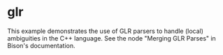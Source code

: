 # glr

This example demonstrates the use of GLR parsers to handle (local)
ambiguities in the C++ language.  See the node "Merging GLR Parses" in
Bison's documentation.

<!---
Local Variables:
fill-column: 76
ispell-dictionary: "american"
End:

Copyright (C) 2020-2021 Free Software Foundation, Inc.

This file is part of Bison, the GNU Compiler Compiler.

Permission is granted to copy, distribute and/or modify this document
under the terms of the GNU Free Documentation License, Version 1.3 or
any later version published by the Free Software Foundation; with no
Invariant Sections, with no Front-Cover Texts, and with no Back-Cover
Texts.  A copy of the license is included in the "GNU Free
Documentation License" file as part of this distribution.

--->
